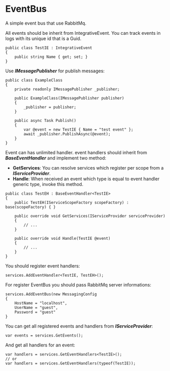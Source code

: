 # EventBus
A simple event bus that use RabbitMq.

All events should be inherit from IntegrativeEvent. You can track events in logs with its unique id that is a Guid.
```
public class TestIE : IntegrativeEvent
{
	public string Name { get; set; }
}
```
Use ***IMessagePublisher*** for publish messages:
```
public class ExampleClass
{
	private readonly IMessagePublisher _publisher;

	public ExampleClass(IMessagePublisher publisher)
	{
		_publisher = publisher;
	}

	public async Task Publish()
	{
		var @event = new TestIE { Name = "test event" };
		await _publisher.PublishAsync(@event);
	}
}
```
Event can has unlimited handler. event handlers should inherit from ***BaseEventHandler*** and implement two method:
- **GetServices**: You can resolve services which register per scope from a ***IServiceProvider***.
- **Handle**: When received an event which type is equal to event handler generic type, invoke this method.
```
public class TestEH : BaseEventHandler<TestIE>
{
	public TestEH(IServiceScopeFactory scopeFactory) : base(scopeFactory) { }

	public override void GetServices(IServiceProvider serviceProvider)
	{
		// ...
	}
    
	public override void Handle(TestIE @event)
	{
		// ...
	}
}
```
You should register event handlers:
```
services.AddEventHandler<TestIE, TestEH>();
```
For register EventBus you should pass RabbitMq server informations:
```
services.AddEventBus(new MessagingConfig
{
	HostName = "localhost",
	UserName = "guest",
	Password = "guest"
}
```
You can get all registered events and handlers from ***IServiceProvider***:
```
var events = services.GetEvents();
```
And get all handlers for an event:
```
var handlers = services.GetEventHandlers<TestIE>();
// or
var handlers = services.GetEventHandlers(typeof(TestIE));
```
